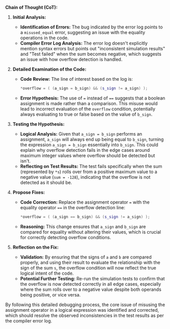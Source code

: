 **Chain of Thought (CoT):**

1. **Initial Analysis:**
   - **Identification of Errors:** The bug indicated by the error log points to a `misused_equal` error, suggesting an issue with the equality operations in the code.
   - **Compiler Error Log Analysis:** The error log doesn't explicitly mention syntax errors but points out "inconsistent simulation results" and "Test failed" when the sum becomes negative, which suggests an issue with how overflow detection is handled.

2. **Detailed Examination of the Code:**
   - **Code Review:** The line of interest based on the log is:
     ```cpp
     *overflow = ( (a_sign = b_sign) && (s_sign != a_sign) );
     ```
   - **Error Hypothesis:** The use of `=` instead of `==` suggests that a boolean assignment is made rather than a comparison. This misuse would lead to incorrect evaluation of the `overflow` condition, potentially always evaluating to true or false based on the value of `b_sign`.

3. **Testing the Hypothesis:**
   - **Logical Analysis:** Given that `a_sign = b_sign` performs an assignment, `a_sign` will always end up being equal to `b_sign`, turning the expression `a_sign = b_sign` essentially into `b_sign`. This could explain why overflow detection fails in the edge cases around maximum integer values where overflow should be detected but isn't.
   - **Reflecting on Test Results:** The test fails specifically when the sum (represented by `*s`) rolls over from a positive maximum value to a negative value (`sum = -128`), indicating that the overflow is not detected as it should be.

4. **Propose Fixes:**
   - **Code Correction:** Replace the assignment operator `=` with the equality operator `==` in the overflow detection line:
     ```cpp
     *overflow = ( (a_sign == b_sign) && (s_sign != a_sign) );
     ```
   - **Reasoning:** This change ensures that `a_sign` and `b_sign` are compared for equality without altering their values, which is crucial for correctly detecting overflow conditions.

5. **Reflection on the Fix:**
   - **Validation:** By ensuring that the signs of `a` and `b` are compared properly, and using their result to evaluate the relationship with the sign of the sum `s`, the overflow condition will now reflect the true logical intent of the code.
   - **Potential Further Testing:** Re-run the simulation tests to confirm that the overflow is now detected correctly in all edge cases, especially where the sum rolls over to a negative value despite both operands being positive, or vice versa.

By following this detailed debugging process, the core issue of misusing the assignment operator in a logical expression was identified and corrected, which should resolve the observed inconsistencies in the test results as per the compiler error log.